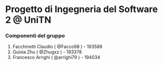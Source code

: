 # Progetto di Ingegneria del Software 2 @ UniTN

### Componenti del gruppo
 1. Facchinetti Claudio ( @Facco98 ) - 193588
 2. Guixia Zhu ( @Zhugxz ) - 193378
 3. Francesco Arrighi ( @arrighi79 ) - 194034
